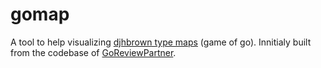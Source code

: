 # gomap
A tool to help visualizing [djhbrown type maps](http://lifein19x19.com/viewtopic.php?f=18&t=13406) (game of go).
Innitialy built from the codebase of [GoReviewPartner](https://github.com/pnprog/goreviewpartner/).
